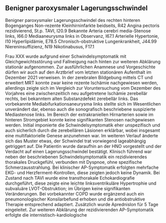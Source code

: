 Benigner paroxysmaler Lagerungsschwindel
--

Benigner paroxysmaler Lagerungsschwindel des rechten hinteren Bogenganges Non-rezente Kleinhirninfarkte beidseits, R42
Angina pectoris rezidivierend, St.p. TAVI, I20.9
Bekannte Arteria cerebri media-Stenose links, I66.0
Mediaaneurysma links in Observanz, I67.1
Arterielle Hypertonie, I10
Hyperlipidämie, E78.5
Chronisch-obstruktive Lungenkrankheit, J44.99
Niereninsuffizienz, N19
Nikotinabusus, F17.1

Frau XXX wurde aufgrund einer Schwindelsymptomatik mit Gleichgewichtsstörung und Fallneigung nach hinten zur weiteren Abklärung stationär aufgenommen. Zur ausführlichen Anamnese und Vorgeschichte dürfen wir auch auf den Arztbrief vom letzten stationären Aufenthalt im Dezember 2021 verweisen. In der zerebralen Bildgebung mittels CT und erweitert MRT konnte zwar keine rezente Ischämie nachgewiesen werden, allerdings zeigte sich im Vergleich zur Voruntersuchung vom Dezember des Vorjahres eine zwischenzeitlich neu aufgetretene Ischämie zerebellär rechts, bei bekanntem alten Substanzdefekt zerebellär links. Das vorbekannte Mediabifurkationsaneurysma links stellte sich im Wesentlichen unverändert dar, ebenso auch die sonografisch beschriebene suspizierte Mediastenose links. Im Bereich der extrakraniellen Hirnarterien sowie im hinteren Stromgebiet konnte keine signifikanten Stenosen nachgewiesen werden. Initial imponierte die Schwindelsymptomatik eher unspezifisch und auch sicherlich durch die zerebellären Läsionen erklärbar, wobei insgesamt eine multifaktorielle Genese anzunehmen war. Im weiteren Verlauf änderte sich das Muster etwas, der Schwindel trat vorwiegend lageabhängig getriggert auf. Die Patientin wurde daraufhin an der HNO vorgestellt und der Verdacht auf einen Lagerungsschwindel bestätigt.
Klinisch führend war neben der beschriebenen Schwindelsymptomatik ein rezidivierendes thorakales Druckgefühl, verbunden mit Dyspnoe, ohne spezifische Schmerzausstrahlung. Bei klinischer AP-Symptomatik erfolgten mehrfache EKG- und Herzferment-Kontrollen, diese zeigten jedoch keine Dynamik. Bei Zustand nach TAVI wurde eine transthorakale Echokardiografie durchgeführt, diese zeigte eine leichte linksventrikuläre Hypertrophie und subvaluäre LVOT-Obstruktion; im Übrigen keine signifikanten Veränderungen. Bei vorbekannter COPD wurde ergänzend auch ein pneumonologischer Konsilarbefund erhoben und die antiobstruktive Therapie entsprechend adaptiert. Zusätzlich wurde Aprednislon für 5 Tage eingeleitet.
Zur weiteren Abklärung der rezidivierenden AP-Symptomatik erfolgte die internistisch-kardiologische
